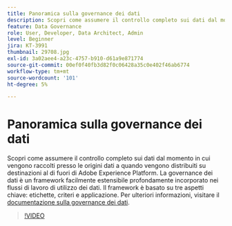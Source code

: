 ```yaml
---
title: Panoramica sulla governance dei dati
description: Scopri come assumere il controllo completo sui dati dal momento in cui vengono raccolti presso le origini dati a quando vengono distribuiti su destinazioni al di fuori di Adobe Experience Platform.
feature: Data Governance
role: User, Developer, Data Architect, Admin
level: Beginner
jira: KT-3991
thumbnail: 29708.jpg
exl-id: 3a02aee4-a23c-4757-b910-d61a9e871774
source-git-commit: 00ef0f40fb3d82f0c06428a35c0e402f46ab6774
workflow-type: tm+mt
source-wordcount: '101'
ht-degree: 5%

---
```


# Panoramica sulla governance dei dati

Scopri come assumere il controllo completo sui dati dal momento in cui vengono raccolti presso le origini dati a quando vengono distribuiti su destinazioni al di fuori di Adobe Experience Platform. La governance dei dati è un framework facilmente estensibile profondamente incorporato nei flussi di lavoro di utilizzo dei dati. Il framework è basato su tre aspetti chiave: etichette, criteri e applicazione. Per ulteriori informazioni, visitare il [documentazione sulla governance dei dati](https://experienceleague.adobe.com/docs/experience-platform/data-governance/home.html?lang=it).

>[!VIDEO](https://video.tv.adobe.com/v/29708?learn=on)
